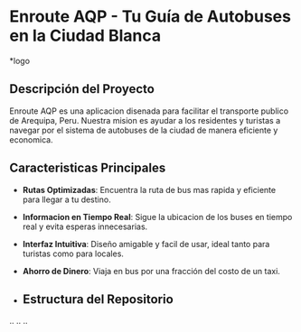 # Enroute AQP - Tu Guía de Autobuses en la Ciudad Blanca

*logo

## Descripción del Proyecto

Enroute AQP es una aplicacion disenada para facilitar el transporte publico de Arequipa, Peru.
Nuestra mision es ayudar a los residentes y turistas a navegar por el sistema de autobuses de la ciudad de manera eficiente y economica.

## Caracteristicas Principales

- **Rutas Optimizadas**: Encuentra la ruta de bus mas rapida y eficiente para llegar a tu destino.
- **Informacion en Tiempo Real**: Sigue la ubicacion de los buses en tiempo real y evita esperas innecesarias.
- **Interfaz Intuitiva**: Diseño amigable y facil de usar, ideal tanto para turistas como para locales.
- **Ahorro de Dinero**: Viaja en bus por una fracción del costo de un taxi.

- ## Estructura del Repositorio
..
..
..
